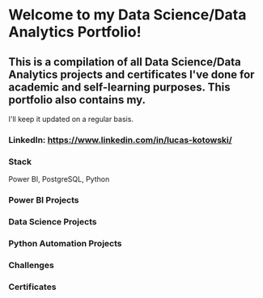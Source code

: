 # Welcome to my Data Science/Data Analytics Portfolio!

## This is a compilation of all Data Science/Data Analytics projects and certificates I've done for academic and self-learning purposes. This portfolio also contains my.
I'll keep it updated on a regular basis.


### LinkedIn: https://www.linkedin.com/in/lucas-kotowski/

### Stack
Power BI, PostgreSQL, Python

### Power BI Projects
<links go here>

### Data Science Projects
<links go here>

### Python Automation Projects
<links go here>

### Challenges
<links go here>

### Certificates
<links go here>
